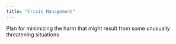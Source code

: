 ```yaml
---
title: "Crisis Management"
---
```

Plan for minimizing the harm that might result from some unusually threatening situations

